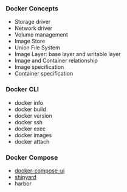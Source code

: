### Docker Concepts

- Storage driver
- Network driver
- Volume management
- Image Store
- Union File System
- Image Layer: base layer and writable layer
- Image and Container relationship
- Image specification
- Container specification

### Docker  CLI
- docker  info
- docker build
- docker version
- docker ssh
- docker exec
- docker images
- docker attach

### Docker Compose

- [docker-compose-ui](https://github.com/francescou/docker-compose-ui)
- [shipyard](https://github.com/shipyard/shipyard)
- harbor

